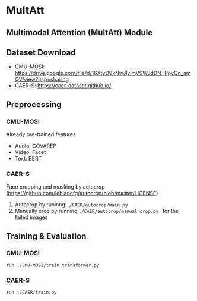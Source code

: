 # MultAtt

## Multimodal Attention (MultAtt) Module


## Dataset Download
  - CMU-MOSI: https://drive.google.com/file/d/16XtyD9kNwJlyimVSWJdDNTPpyQn_amOV/view?usp=sharing
  - CAER-S: https://caer-dataset.github.io/
  
## Preprocessing
  ### CMU-MOSI
  Already pre-trained features
  - Audio: COVAREP
  - Video: Facet
  - Text: BERT
  ### CAER-S
  Face cropping and masking by autocrop (https://github.com/leblancfg/autocrop/blob/master/LICENSE)
  1. Autocrop by runinng 
    ```
    ./CAER/autocrop/main.py
    ```
  2. Manually crop by running 
    ```
    ./CAER/autocrop/manual_crop.py 
    ```
    for the failed images
    
## Training & Evaluation
  ### CMU-MOSI
    run ./CMU-MOSI/train_transformer.py
    
  ### CAER-S
    run ./CAER/train.py
    
